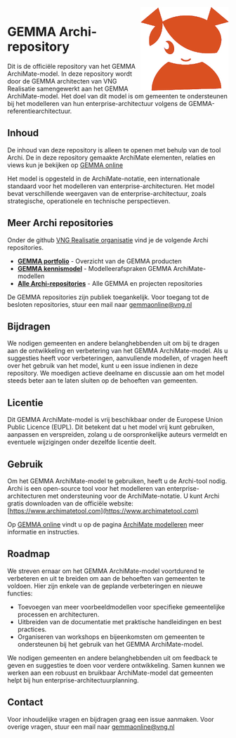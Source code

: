 <img align="right" src="GEMMA_icon.jpg"  alt="GEMMA logo">

# GEMMA Archi-repository

Dit is de officiële repository van het GEMMA ArchiMate-model. In deze repository wordt door de GEMMA architecten van VNG Realisatie samengewerkt aan het GEMMA ArchiMate-model. Het doel van dit model is om gemeenten te ondersteunen bij het modelleren van hun enterprise-architectuur volgens de GEMMA-referentiearchitectuur.

## Inhoud
De inhoud van deze repository is alleen te openen met behulp van de tool Archi. De in deze repository gemaakte ArchiMate elementen, relaties en views kun je bekijken op [GEMMA online](https://www.gemmaonline.nl/)

Het model is opgesteld in de ArchiMate-notatie, een internationale standaard voor het modelleren van enterprise-architecturen. Het model bevat verschillende weergaven van de enterprise-architectuur, zoals strategische, operationele en technische perspectieven.

## Meer Archi repositories

Onder de github [VNG Realisatie organisatie](https://github.com/VNG-Realisatie) vind je de volgende Archi repositories. 

* **[GEMMA portfolio](https://github.com/VNG-Realisatie/GEMMA-portfolio-Archi-repository)** - Overzicht van de GEMMA producten
* **[GEMMA kennismodel](https://github.com/VNG-Realisatie/GEMMA-kennismodel-Archi-repository)** - Modelleerafspraken GEMMA ArchiMate-modellen
* **[Alle Archi-repositories](https://github.com/orgs/VNG-Realisatie/teams/archi)** - Alle GEMMA en projecten repositories

De GEMMA repositories zijn publiek toegankelijk. Voor toegang tot de besloten repositories, stuur een mail naar gemmaonline@vng.nl

## Bijdragen

We nodigen gemeenten en andere belanghebbenden uit om bij te dragen aan de ontwikkeling en verbetering van het GEMMA ArchiMate-model. Als u suggesties heeft voor verbeteringen, aanvullende modellen, of vragen heeft over het gebruik van het model, kunt u een issue indienen in deze repository. We moedigen actieve deelname en discussie aan om het model steeds beter aan te laten sluiten op de behoeften van gemeenten.

## Licentie

Dit GEMMA ArchiMate-model is vrij beschikbaar onder de Europese Union Public Licence (EUPL). Dit betekent dat u het model vrij kunt gebruiken, aanpassen en verspreiden, zolang u de oorspronkelijke auteurs vermeldt en eventuele wijzigingen onder dezelfde licentie deelt.

## Gebruik

Om het GEMMA ArchiMate-model te gebruiken, heeft u de Archi-tool nodig. Archi is een open-source tool voor het modelleren van enterprise-architecturen met ondersteuning voor de ArchiMate-notatie. U kunt Archi gratis downloaden van de officiële website: [https://www.archimatetool.com](https://www.archimatetool.com)

Op [GEMMA online](https://www.gemmaonline.nl/) vindt u op de pagina [ArchiMate modelleren](https://www.gemmaonline.nl/index.php/ArchiMate_modelleren) meer informatie en instructies.

## Roadmap

We streven ernaar om het GEMMA ArchiMate-model voortdurend te verbeteren en uit te breiden om aan de behoeften van gemeenten te voldoen. Hier zijn enkele van de geplande verbeteringen en nieuwe functies:

- Toevoegen van meer voorbeeldmodellen voor specifieke gemeentelijke processen en architecturen.
- Uitbreiden van de documentatie met praktische handleidingen en best practices.
- Organiseren van workshops en bijeenkomsten om gemeenten te ondersteunen bij het gebruik van het GEMMA ArchiMate-model.

We nodigen gemeenten en andere belanghebbenden uit om feedback te geven en suggesties te doen voor verdere ontwikkeling. Samen kunnen we werken aan een robuust en bruikbaar ArchiMate-model dat gemeenten helpt bij hun enterprise-architectuurplanning.

## Contact

Voor inhoudelijke vragen en bijdragen graag een issue aanmaken. Voor overige vragen, stuur een mail naar gemmaonline@vng.nl
